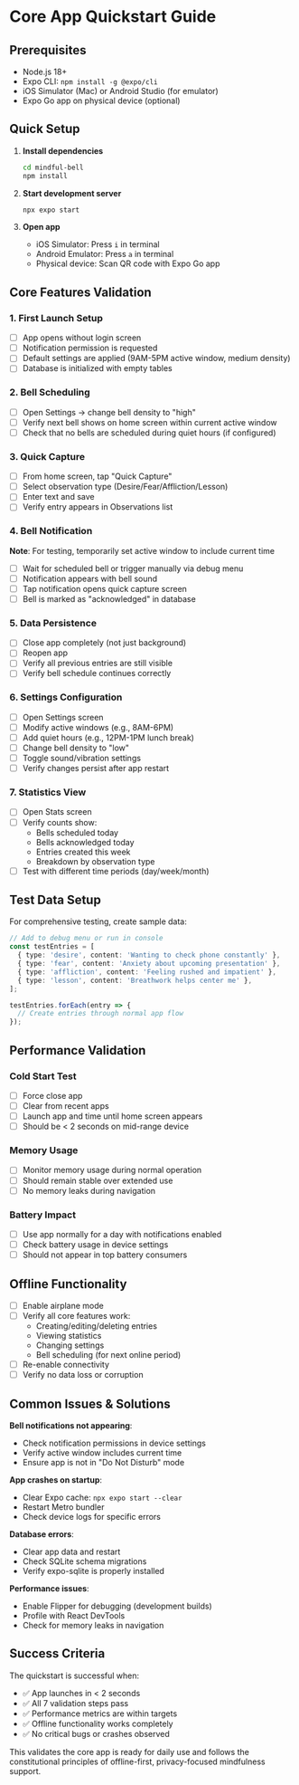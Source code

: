 # Core App Quickstart Guide

## Prerequisites
- Node.js 18+
- Expo CLI: `npm install -g @expo/cli`
- iOS Simulator (Mac) or Android Studio (for emulator)
- Expo Go app on physical device (optional)

## Quick Setup

1. **Install dependencies**
   ```bash
   cd mindful-bell
   npm install
   ```

2. **Start development server**
   ```bash
   npx expo start
   ```

3. **Open app**
   - iOS Simulator: Press `i` in terminal
   - Android Emulator: Press `a` in terminal
   - Physical device: Scan QR code with Expo Go app

## Core Features Validation

### 1. First Launch Setup
- [ ] App opens without login screen
- [ ] Notification permission is requested
- [ ] Default settings are applied (9AM-5PM active window, medium density)
- [ ] Database is initialized with empty tables

### 2. Bell Scheduling
- [ ] Open Settings → change bell density to "high"
- [ ] Verify next bell shows on home screen within current active window
- [ ] Check that no bells are scheduled during quiet hours (if configured)

### 3. Quick Capture
- [ ] From home screen, tap "Quick Capture"
- [ ] Select observation type (Desire/Fear/Affliction/Lesson)
- [ ] Enter text and save
- [ ] Verify entry appears in Observations list

### 4. Bell Notification
**Note**: For testing, temporarily set active window to include current time
- [ ] Wait for scheduled bell or trigger manually via debug menu
- [ ] Notification appears with bell sound
- [ ] Tap notification opens quick capture screen
- [ ] Bell is marked as "acknowledged" in database

### 5. Data Persistence
- [ ] Close app completely (not just background)
- [ ] Reopen app
- [ ] Verify all previous entries are still visible
- [ ] Verify bell schedule continues correctly

### 6. Settings Configuration
- [ ] Open Settings screen
- [ ] Modify active windows (e.g., 8AM-6PM)
- [ ] Add quiet hours (e.g., 12PM-1PM lunch break)
- [ ] Change bell density to "low"
- [ ] Toggle sound/vibration settings
- [ ] Verify changes persist after app restart

### 7. Statistics View
- [ ] Open Stats screen
- [ ] Verify counts show:
   - Bells scheduled today
   - Bells acknowledged today
   - Entries created this week
   - Breakdown by observation type
- [ ] Test with different time periods (day/week/month)

## Test Data Setup

For comprehensive testing, create sample data:

```typescript
// Add to debug menu or run in console
const testEntries = [
  { type: 'desire', content: 'Wanting to check phone constantly' },
  { type: 'fear', content: 'Anxiety about upcoming presentation' },
  { type: 'affliction', content: 'Feeling rushed and impatient' },
  { type: 'lesson', content: 'Breathwork helps center me' },
];

testEntries.forEach(entry => {
  // Create entries through normal app flow
});
```

## Performance Validation

### Cold Start Test
- [ ] Force close app
- [ ] Clear from recent apps
- [ ] Launch app and time until home screen appears
- [ ] Should be < 2 seconds on mid-range device

### Memory Usage
- [ ] Monitor memory usage during normal operation
- [ ] Should remain stable over extended use
- [ ] No memory leaks during navigation

### Battery Impact
- [ ] Use app normally for a day with notifications enabled
- [ ] Check battery usage in device settings
- [ ] Should not appear in top battery consumers

## Offline Functionality

- [ ] Enable airplane mode
- [ ] Verify all core features work:
  - Creating/editing/deleting entries
  - Viewing statistics
  - Changing settings
  - Bell scheduling (for next online period)
- [ ] Re-enable connectivity
- [ ] Verify no data loss or corruption

## Common Issues & Solutions

**Bell notifications not appearing**:
- Check notification permissions in device settings
- Verify active window includes current time
- Ensure app is not in "Do Not Disturb" mode

**App crashes on startup**:
- Clear Expo cache: `npx expo start --clear`
- Restart Metro bundler
- Check device logs for specific errors

**Database errors**:
- Clear app data and restart
- Check SQLite schema migrations
- Verify expo-sqlite is properly installed

**Performance issues**:
- Enable Flipper for debugging (development builds)
- Profile with React DevTools
- Check for memory leaks in navigation

## Success Criteria

The quickstart is successful when:
- ✅ App launches in < 2 seconds
- ✅ All 7 validation steps pass
- ✅ Performance metrics are within targets
- ✅ Offline functionality works completely
- ✅ No critical bugs or crashes observed

This validates the core app is ready for daily use and follows the constitutional principles of offline-first, privacy-focused mindfulness support.